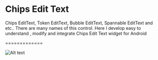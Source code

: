 Chips Edit Text
=============

Chips EditText, Token EditText, Bubble EditText, Spannable EditText and etc.. There are many names of this control. Here I develop easy to understand , modify and integrate Chips Edit Text widget for Android

=============

![Alt text](http://4.bp.blogspot.com/-UbYkEsvo_sA/URjCXD6rf-I/AAAAAAAADs4/vIEa_MiiAu4/s320/device-2013-02-11-150502.png)
